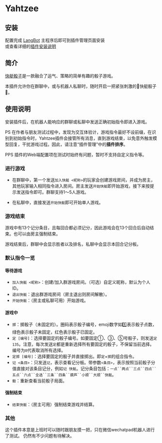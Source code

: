 # Yahtzee

<!--
## 插件开发者详阅

### 开始

此仓库是 LangBot 插件模板，您可以直接在 GitHub 仓库中点击右上角的 "Use this template" 以创建你的插件。  
接下来按照以下步骤修改模板代码：

#### 修改模板代码

- 修改此文档顶部插件名称信息
- 将此文档下方的`<插件发布仓库地址>`改为你的插件在 GitHub 上的地址
- 补充下方的`使用`章节内
- 修改`main.py`中的`MyPlugin`类名为你的插件类名
- 修改`manifest.yaml`中的信息
- 将插件所需依赖库写到`requirements.txt`中
- 根据[插件开发教程](https://docs.langbot.app/zh/plugin/dev/tutor.html)编写插件代码
- 删除 README.md 中的注释内容


#### 发布插件

推荐将插件上传到 GitHub 代码仓库，以便用户通过下方方式安装。   
欢迎[提issue](https://github.com/RockChinQ/LangBot/issues/new?assignees=&labels=%E7%8B%AC%E7%AB%8B%E6%8F%92%E4%BB%B6&projects=&template=submit-plugin.yml&title=%5BPlugin%5D%3A+%E8%AF%B7%E6%B1%82%E7%99%BB%E8%AE%B0%E6%96%B0%E6%8F%92%E4%BB%B6)，将您的插件提交到[插件列表](https://github.com/stars/RockChinQ/lists/qchatgpt-%E6%8F%92%E4%BB%B6)

下方是给用户看的内容，按需修改
-->

## 安装

配置完成 [LangBot](https://github.com/RockChinQ/LangBot) 主程序后即可到插件管理页面安装  
或查看详细的[插件安装说明](https://docs.langbot.app/zh/plugin/plugin-intro.html#%E5%AE%89%E8%A3%85)

## 简介

[快艇骰子](https://zhuanlan.zhihu.com/p/104178095)是一款融合了运气、策略的简单有趣的骰子游戏。

本插件允许你在群聊中，或与机器人私聊时，随时开启一把紧张刺激的🚤快艇骰子🎲。

## 使用说明

安装插件后，在机器人能响应的群聊或私聊中发送正确初始指令即进入游戏。

PS 在作者与朋友测试过程中，发现为交互体验计，游戏指令最好不设前缀，在识别到初始指令时，Yahtzee插件会接管所有消息，直到游戏结束，以免意外触发模型回复，干扰游戏过程。因此，请注意“插件管理”中的**插件排序**。

PPS 插件的Web端配置项在测试时始终有问题，暂时不支持自定义指令等。

### 进行游戏

- 在群聊中，第一个发送`加入快艇 <昵称>`的玩家会创建游戏房间，并成为房主，其他玩家输入相同指令进入房间。房主发送`开始快艇`即开始游戏，接下来按提示发送指令即可。群聊支持1～5人游戏。

- 在私聊中，直接发送`开始快艇`即可开始单人游戏。

### 游戏结束

游戏中有13个记分条目，且每回合都必须记分，因此游戏会在13个回合后自动结束。也可以由房主强制结束。

游戏结束后，群聊中会显示胜者以及排名，私聊中会显示本回合记分板。

### 默认指令一览

#### 等待游戏
- `加入快艇 <昵称>`：创建/加入群游戏房间。（可选）自定义昵称，默认为个人ID。
- `退出快艇`：退出群游戏房间（房主退出则房间解散）。
- `开始快艇`：（房主或私聊可用）开始游戏。

#### 游戏中
- `掷`：掷骰子（未固定的）。圈码表示骰子编号，emoji数字如1️⃣表示骰子点数，绿色表示骰子未固定，红色表示骰子已固定。
- `定 [编号]`：选择要固定的骰子编号。如要固定①、③、⑤号骰子，则发送`定 135`。注意，每次发送`定`都是重新选择所有要固定的骰子，不保留当前选择。编号为`0`代表取消所有选择。
- `定掷 [编号]`：选择要固定的骰子并直接掷出。即`定`+`掷`的组合指令。
- `记 <条目>`：只发送`记`，表示查看记分板。带参数`<条目>`，表示按照当前骰子分值直接对该条目记分，例如`记 快艇`。记分条目包括：`一点``两点``三点``四点``五点``六点``全选``三条``四条``葫芦``小顺``大顺``快艇`。
- `骰`：重新查看当前骰子局面。

#### 强制结束
- `结束快艇`：（房主可用）强制结束游戏并结算。

### 其他

这个插件本意是上班时可以随时跟朋友摸一把，只在微信wechatpad机器人进行了测试。
仍然有不少问题有待解决。


